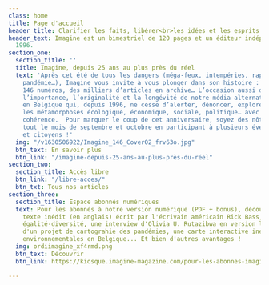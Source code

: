 ```yaml
---
class: home
title: Page d'accueil
header_title: Clarifier les faits, libérer<br>les idées et les esprits
header_text: Imagine est un bimestriel de 120 pages et un éditeur indépendant depuis
  1996.
section_one:
  section_title: ''
  title: Imagine, depuis 25 ans au plus près du réel
  text: 'Après cet été de tous les dangers (méga-feux, intempéries, rapport du Giec,
    pandémie…), Imagine vous invite à vous plonger dans son histoire : 25 ans d’existence,
    146 numéros, des milliers d’articles en archive… L’occasion aussi de rappeler
    l’importance, l’originalité et la longévité de notre média alternatif sans équivalent
    en Belgique qui, depuis 1996, ne cesse d’alerter, dénoncer, explorer, raconter…
    les métamorphoses écologique, économique, sociale, politique… avec rigueur et
    cohérence.  Pour marquer le coup de cet anniversaire, soyez des nôtres durant
    tout le mois de septembre et octobre en participant à plusieurs événements culturels
    et citoyens !'
  img: "/v1630506922/Imagine_146_Cover02_frv63o.jpg"
  btn_text: En savoir plus
  btn_link: "/imagine-depuis-25-ans-au-plus-près-du-réel"
section_two:
  section_title: Accès libre
  btn_link: "/libre-acces/"
  btn_txt: Tous nos articles
section_three:
  section_title: Espace abonnés numériques
  text: Pour les abonnés à notre version numérique (PDF + bonus), découvrez une un
    texte inédit (en anglais) écrit par l'écrivain américain Rick Bass, nos baromètres
    égalité-diversité, une interview d'Olivia U. Rutazibwa en version longue, le portfolio
    d'un projet de cartograhie des pandémies, une carte interactive inédite des luttes
    environnementales en Belgique... Et bien d'autres avantages !
  img: ordiimagine_xf4rmd.png
  btn_text: Découvrir
  btn_link: https://kiosque.imagine-magazine.com/pour-les-abonnes-imagine/

---
```

